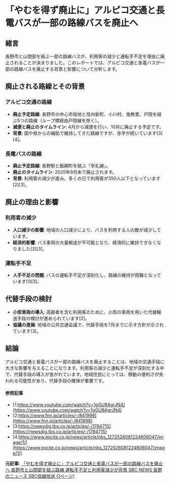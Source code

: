 # 「やむを得ず廃止に」アルピコ交通と長電バスが一部の路線バスを廃止へ

## 緒言

長野市と山間部を結ぶ一部の路線バスが、利用客の減少と運転手不足を理由に廃止されることが決まりました。このレポートでは、アルピコ交通と長電バスが一部の路線バスを廃止する背景と影響について分析します。

## 廃止される路線とその背景

### アルピコ交通の路線

- **廃止予定路線**: 長野市の中心市街地と信州新町、小川村、鬼無里、戸隠を結ぶ5つの路線（ループ橋経由戸隠線を除く）。
- **減便と廃止のタイムライン**: 4月から減便を行い、10月に廃止する予定です。
- **背景**: 国や県からの補助で維持してきた路線ですが、赤字が続いています[3][4]。

### 長電バスの路線

- **廃止予定路線**: 長野駅と飯綱町を結ぶ「牟礼線」。
- **廃止のタイムライン**: 2025年9月末で廃止されます。
- **背景**: 利用客の減少が進み、多くの日で利用客が350人以下となっています[2][3]。

## 廃止の理由と影響

### 利用客の減少

- **人口減少の影響**: 地域の人口減少により、バスを利用する人の数が減少しています。
- **経済的影響**: バス車両の大量輸送が不可能となり、経済的に維持できなくなりました[2][3]。

### 運転手不足

- **人手不足の問題**: バスの運転手不足が深刻化し、路線の維持が困難となっています[1][3]。

## 代替手段の検討

- **小型車両の導入**: 高齢者を含む利用客のために、小型の車両を用いた代替輸送手段の検討が進められています[2]。
- **協議の進展**: 地域の公共交通会議で、代替手段を7月までに示す方針が示されています[3]。

## 結論

アルピコ交通と長電バスが一部の路線バスを廃止することは、地域の交通手段に大きな影響を与えることになります。利用客の減少と運転手不足が深刻化する中で、代替手段の導入が急がれています。地域住民にとっては、移動の便利さが失われる可能性があり、代替手段の確保が重要です。

#### 参照記事
- [1:https://www.youtube.com/watch?v=1gGU8AgrJN4](https://www.youtube.com/watch?v=1gGU8AgrJN4)
- [2:https://www.fnn.jp/articles/-/841998](https://www.fnn.jp/articles/-/841998)
- [3:https://newsdig.tbs.co.jp/articles/-/1784715](https://newsdig.tbs.co.jp/articles/-/1784715)
- [4:https://www.excite.co.jp/news/article/nbs_1272526081224606047/image/1/](https://www.excite.co.jp/news/article/nbs_1272526081224606047/image/1/)


**元記事:** [「やむを得ず廃止に」アルピコ交通と長電バスが一部の路線バスを廃止へ 長野市と山間部を結ぶ路線 運転手不足と利用客減少が背景 SBC NEWS 長野のニュース SBC信越放送 (1ページ)](https://newsdig.tbs.co.jp/articles/sbc/1784715?display=1)